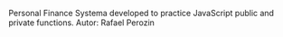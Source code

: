 Personal Finance Systema developed to practice JavaScript public and private functions.
Autor: Rafael Perozin
